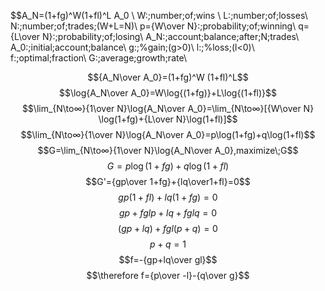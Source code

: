$$A_N=(1+fg)^W(1+fl)^L A_0 \\
W:\;number\;of\;wins \\
L:\;number\;of\;losses\\
N:\;number\;of\;trades\;(W+L=N)\\
p={W\over N}:\;probability\;of\;winning\\
q={L\over N}:\;probability\;of\;losing\\
A_N:\;account\;balance\;after\;N\;trades\\
A_0:\;initial\;account\;balance\\
g:\;\%gain\;(g>0)\\
l:\;\%loss\;(l<0)\\
f:\;optimal\;fraction\\
G:\;average\;growth\;rate\\

$${A_N\over A_0}=(1+fg)^W (1+fl)^L$$
$$\log{A_N\over A_0}=W\log{⁡(1+fg)}+L\log⁡{(1+fl)}$$
$$\lim_{N\to∞}{1\over N}\log{A_N\over A_0}=\lim_{N\to∞}[{W\over N}⁡⁡\log⁡(1+fg)+{L\over N}\log⁡(1+fl)]$$
$$\lim_{N\to∞}{1\over N}\log{A_N\over A_0}=p\log⁡(1+fg)+q\log⁡(1+fl)$$
$$G=\lim_{N\to∞}{1\over N}\log{A_N\over A_0},maximize\;G$$
$$G=p\log⁡(1+fg)+q\log⁡(1+fl)$$
$$G'={gp\over 1+fg}+{lq\over1+fl}=0$$
$$gp(1+fl)+lq(1+fg)=0$$
$$gp+fglp+lq+fglq=0$$
$$(gp+lq)+fgl(p+q)=0$$
$$p+q=1$$
$$f=-{gp+lq\over gl}$$
$$\therefore f={p\over -l}-{q\over g}$$
